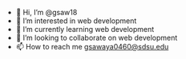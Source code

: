 - 👋 Hi, I’m @gsaw18
- 👀 I’m interested in web development
- 🌱 I’m currently learning web development
- 💞️ I’m looking to collaborate on web development
- 📫 How to reach me gsawaya0460@sdsu.edu

<!---
gsaw18/gsaw18 is a ✨ special ✨ repository because its `README.md` (this file) appears on your GitHub profile.
You can click the Preview link to take a look at your changes.
--->

